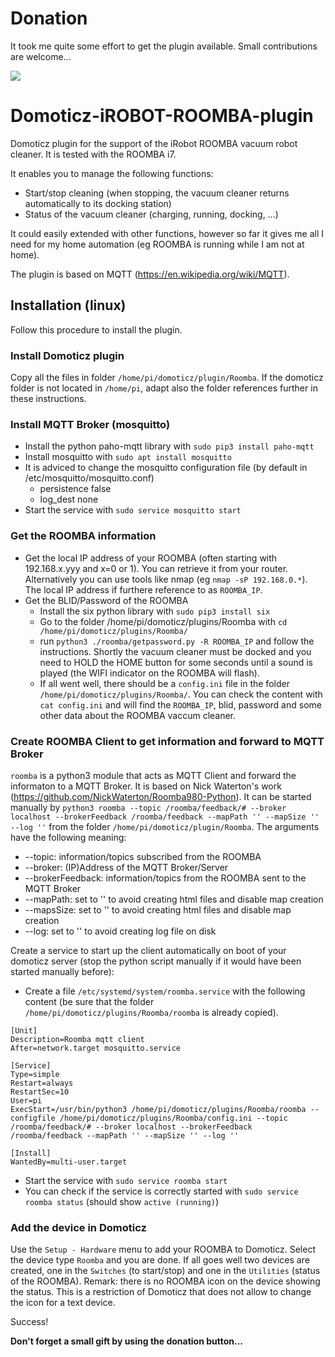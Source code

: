 # Donation
It took me quite some effort to get the plugin available. Small contributions are welcome...

[![](https://www.paypalobjects.com/en_US/BE/i/btn/btn_donateCC_LG.gif)](https://www.paypal.com/cgi-bin/webscr?cmd=_s-xclick&hosted_button_id=AT4L7ST55JR4A)

# Domoticz-iROBOT-ROOMBA-plugin
Domoticz plugin for the support of the iRobot ROOMBA vacuum robot cleaner. It is tested with the ROOMBA i7. 

It enables you to manage the following functions:
* Start/stop cleaning (when stopping, the vacuum cleaner returns automatically to its docking station)
* Status of the vacuum cleaner (charging, running, docking, ...)

It could easily extended with other functions, however so far it gives me all I need for my home automation (eg ROOMBA is running while I am not at home).

The plugin is based on MQTT (https://en.wikipedia.org/wiki/MQTT).

## Installation (linux)
Follow this procedure to install the plugin.

### Install Domoticz plugin
Copy all the files in folder `/home/pi/domoticz/plugin/Roomba`.
If the domoticz folder is not located in `/home/pi`, adapt also the folder references further in these instructions.

### Install MQTT Broker (mosquitto)
* Install the python paho-mqtt library with `sudo pip3 install paho-mqtt`
* Install mosquitto with `sudo apt install mosquitto`
* It is adviced to change the mosquitto configuration file (by default in /etc/mosquitto/mosquitto.conf)
  * persistence false
  * log_dest none
* Start the service with `sudo service mosquitto start`

### Get the ROOMBA information
* Get the local IP address of your ROOMBA (often starting with 192.168.x.yyy and x=0 or 1). You can retrieve it from your router. Alternatively you can use tools like nmap (eg `nmap -sP 192.168.0.*`). The local IP address if furthere reference to as `ROOMBA_IP`.
* Get the BLID/Password of the ROOMBA
  * Install the six python library with `sudo pip3 install six`
  * Go to the folder /home/pi/domoticz/plugins/Roomba with `cd /home/pi/domoticz/plugins/Roomba/`
  * run `python3 ./roomba/getpassword.py -R ROOMBA_IP` and follow the instructions. Shortly the vacuum cleaner must be docked and you need to HOLD the HOME button for some seconds until a sound is played (the WIFI indicator on the ROOMBA will flash).
  * If all went well, there should be a `config.ini` file in the folder `/home/pi/domoticz/plugins/Roomba/`. You can check the content with `cat config.ini` and will find the `ROOMBA_IP`, blid, password and some other data about the ROOMBA vaccum cleaner.

### Create ROOMBA Client to get information and forward to MQTT Broker
`roomba` is a python3 module that acts as MQTT Client and forward the informaton to a MQTT Broker. It is based on Nick Waterton's work (https://github.com/NickWaterton/Roomba980-Python).
It can be started manually by `python3 roomba --topic /roomba/feedback/# --broker localhost --brokerFeedback /roomba/feedback --mapPath '' --mapSize '' --log ''` from the folder `/home/pi/domoticz/plugin/Roomba`. The arguments have the following meaning:
  * --topic: information/topics subscribed from the ROOMBA
  * --broker: (IP)Address of the MQTT Broker/Server
  * --brokerFeedback: information/topics from the ROOMBA sent to the MQTT Broker
  * --mapPath: set to '' to avoid creating html files and disable map creation
  * --mapsSize: set to '' to avoid creating html files and disable map creation
  * --log: set to '' to avoid creating log file on disk

Create a service to start up the client automatically on boot of your domoticz server (stop the python script manually if it would have been started manually before):
* Create a file `/etc/systemd/system/roomba.service` with the following content (be sure that the folder `/home/pi/domoticz/plugins/Roomba/roomba` is already copied).
```
[Unit]
Description=Roomba mqtt client
After=network.target mosquitto.service

[Service]
Type=simple
Restart=always
RestartSec=10
User=pi
ExecStart=/usr/bin/python3 /home/pi/domoticz/plugins/Roomba/roomba --configfile /home/pi/domoticz/plugins/Roomba/config.ini --topic /roomba/feedback/# --broker localhost --brokerFeedback /roomba/feedback --mapPath '' --mapSize '' --log ''

[Install]
WantedBy=multi-user.target
```
* Start the service with `sudo service roomba start`
* You can check if the service is correctly started with  `sudo service roomba status` (should show `active (running)`)

### Add the device in Domoticz
Use the `Setup - Hardware` menu to add your ROOMBA to Domoticz. Select the device type `Roomba` and you are done.
If all goes well two devices are created, one in the `Switches` (to start/stop) and one in the `Utilities` (status of the ROOMBA).
Remark: there is no ROOMBA icon on the device showing the status. This is a restriction of Domoticz that does not allow to change the icon for a text device.

Success!

**Don't forget a small gift by using the donation button...**
